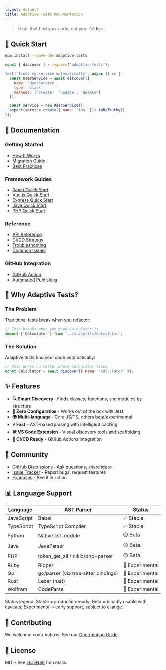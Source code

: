 ```yaml
---
layout: default
title: Adaptive Tests Documentation
---
```


> Tests that find your code, not your folders.

## 🚀 Quick Start

```bash
npm install --save-dev adaptive-tests
```

```javascript
const { discover } = require('adaptive-tests');

test('finds my service automatically', async () => {
  const UserService = await discover({
    name: 'UserService',
    type: 'class',
    methods: ['create', 'update', 'delete']
  });

  const service = new UserService();
  expect(service.create({ name: 'Ada' })).toBeTruthy();
});
```

## 📖 Documentation

### Getting Started

- [How It Works](HOW_IT_WORKS.md)
- [Migration Guide](MIGRATION_GUIDE.md)
- [Best Practices](BEST_PRACTICES.md)

### Framework Guides

- [React Quick Start](REACT_QUICKSTART.md)
- [Vue.js Quick Start](VUE_QUICKSTART.md)
- [Express Quick Start](EXPRESS_QUICKSTART.md)
- [Java Quick Start](JAVA_QUICKSTART.md)
- [PHP Quick Start](PHP_QUICKSTART.md)

### Reference

- [API Reference](API_REFERENCE.md)
- [CI/CD Strategy](CI_STRATEGY.md)
- [Troubleshooting](TROUBLESHOOTING.md)
- [Common Issues](COMMON_ISSUES.md)

### GitHub Integration

- [GitHub Action](GITHUB_ACTION.md)
- [Automated Publishing](AUTOMATED_PUBLISHING.md)

## 🎯 Why Adaptive Tests?

### The Problem

Traditional tests break when you refactor:

```javascript
// This breaks when you move Calculator.js
import { Calculator } from '../src/utils/Calculator';
```

### The Solution

Adaptive tests find your code automatically:

```javascript
// This works no matter where Calculator lives
const Calculator = await discover({ name: 'Calculator' });
```

## ✨ Features

- **🔍 Smart Discovery** - Finds classes, functions, and modules by structure
- **🚀 Zero Configuration** - Works out of the box with Jest
- **🌍 Multi-language** - Core JS/TS; others beta/experimental
- **⚡ Fast** - AST-based parsing with intelligent caching
- **🛠️ VS Code Extension** - Visual discovery tools and scaffolding
- **🔄 CI/CD Ready** - GitHub Actions integration

## 💬 Community

- [GitHub Discussions](https://github.com/anon57396/adaptive-tests/discussions) - Ask questions, share ideas
- [Issue Tracker](https://github.com/anon57396/adaptive-tests/issues) - Report bugs, request features
- [Examples](https://github.com/anon57396/adaptive-tests/tree/main/languages/javascript/examples) - See it in action

## 📊 Language Support

| Language | AST Parser | Status |
|----------|------------|--------|
| JavaScript | Babel | ✅ Stable |
| TypeScript | TypeScript Compiler | ✅ Stable |
| Python | Native ast module | 🟡 Beta |
| Java | JavaParser | 🟡 Beta |
| PHP | token_get_all / nikic/php-parser | 🟡 Beta |
| Ruby | Ripper | 🧪 Experimental |
| Go | go/parser (via tree‑sitter bindings) | 🧪 Experimental |
| Rust | Lezer (rust) | 🧪 Experimental |
| Wolfram | CodeParse | 🧪 Experimental |

Status legend: Stable = production‑ready; Beta = broadly usable with caveats; Experimental = early support, subject to change.

## 🤝 Contributing

We welcome contributions! See our [Contributing Guide](https://github.com/anon57396/adaptive-tests/blob/main/CONTRIBUTING.md).

## 📄 License

MIT - See [LICENSE](https://github.com/anon57396/adaptive-tests/blob/main/LICENSE) for details.
